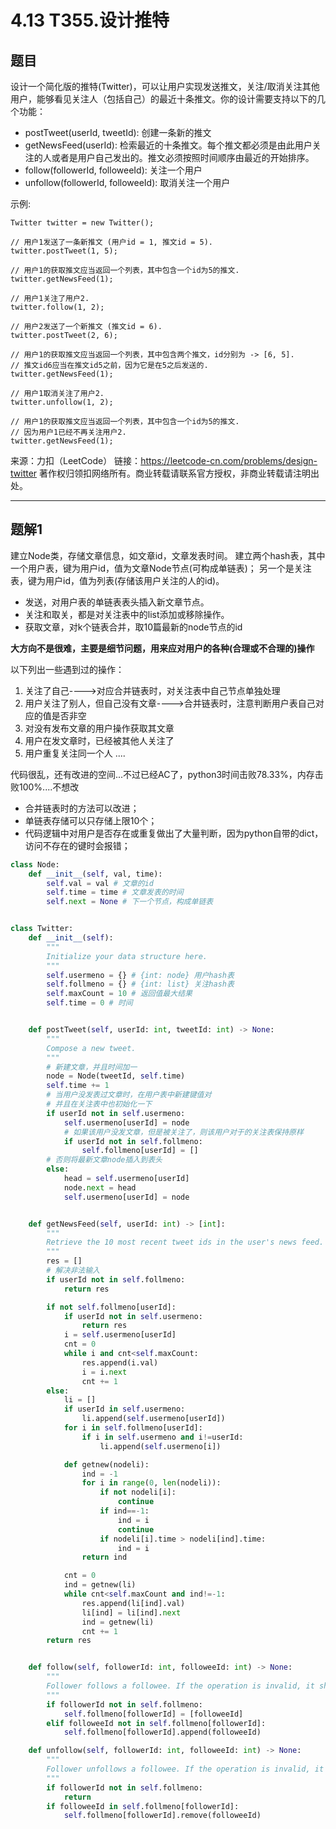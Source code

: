 # 4.13 T355.设计推特

## 题目
设计一个简化版的推特(Twitter)，可以让用户实现发送推文，关注/取消关注其他用户，能够看见关注人（包括自己）的最近十条推文。你的设计需要支持以下的几个功能：

- postTweet(userId, tweetId): 创建一条新的推文
- getNewsFeed(userId): 检索最近的十条推文。每个推文都必须是由此用户关注的人或者是用户自己发出的。推文必须按照时间顺序由最近的开始排序。
- follow(followerId, followeeId): 关注一个用户
- unfollow(followerId, followeeId): 取消关注一个用户

示例:
```
Twitter twitter = new Twitter();

// 用户1发送了一条新推文 (用户id = 1, 推文id = 5).
twitter.postTweet(1, 5);

// 用户1的获取推文应当返回一个列表，其中包含一个id为5的推文.
twitter.getNewsFeed(1);

// 用户1关注了用户2.
twitter.follow(1, 2);

// 用户2发送了一个新推文 (推文id = 6).
twitter.postTweet(2, 6);

// 用户1的获取推文应当返回一个列表，其中包含两个推文，id分别为 -> [6, 5].
// 推文id6应当在推文id5之前，因为它是在5之后发送的.
twitter.getNewsFeed(1);

// 用户1取消关注了用户2.
twitter.unfollow(1, 2);

// 用户1的获取推文应当返回一个列表，其中包含一个id为5的推文.
// 因为用户1已经不再关注用户2.
twitter.getNewsFeed(1);
```
来源：力扣（LeetCode）
链接：https://leetcode-cn.com/problems/design-twitter
著作权归领扣网络所有。商业转载请联系官方授权，非商业转载请注明出处。

---
## 题解1
建立Node类，存储文章信息，如文章id，文章发表时间。
建立两个hash表，其中一个用户表，键为用户id，值为文章Node节点(可构成单链表)；
另一个是关注表，键为用户id，值为列表(存储该用户关注的人的id)。

- 发送，对用户表的单链表表头插入新文章节点。
- 关注和取关，都是对关注表中的list添加或移除操作。
- 获取文章，对k个链表合并，取10篇最新的node节点的id

**大方向不是很难，主要是细节问题，用来应对用户的各种(合理或不合理的)操作**

以下列出一些遇到过的操作：
1. 关注了自己---->对应合并链表时，对关注表中自己节点单独处理
2. 用户关注了别人，但自己没有文章---->合并链表时，注意判断用户表自己对应的值是否非空
3. 对没有发布文章的用户操作获取其文章
4. 用户在发文章时，已经被其他人关注了
5. 用户重复关注同一个人
....

代码很乱，还有改进的空间...不过已经AC了，python3时间击败78.33%，内存击败100%....不想改

- 合并链表时的方法可以改进；
- 单链表存储可以只存储上限10个；
- 代码逻辑中对用户是否存在或重复做出了大量判断，因为python自带的dict，访问不存在的键时会报错；


```python
class Node:
    def __init__(self, val, time):
        self.val = val # 文章的id
        self.time = time # 文章发表的时间
        self.next = None # 下一个节点，构成单链表


class Twitter:
    def __init__(self):
        """
        Initialize your data structure here.
        """
        self.usermeno = {} # {int: node} 用户hash表
        self.follmeno = {} # {int: list} 关注hash表
        self.maxCount = 10 # 返回值最大结果
        self.time = 0 # 时间


    def postTweet(self, userId: int, tweetId: int) -> None:
        """
        Compose a new tweet.
        """
        # 新建文章，并且时间加一
        node = Node(tweetId, self.time)
        self.time += 1
        # 当用户没发表过文章时，在用户表中新建键值对
        # 并且在关注表中也初始化一下
        if userId not in self.usermeno:
            self.usermeno[userId] = node
            # 如果该用户没发文章，但是被关注了，则该用户对于的关注表保持原样
            if userId not in self.follmeno:
                self.follmeno[userId] = []
        # 否则将最新文章node插入到表头
        else:
            head = self.usermeno[userId]
            node.next = head
            self.usermeno[userId] = node


    def getNewsFeed(self, userId: int) -> [int]:
        """
        Retrieve the 10 most recent tweet ids in the user's news feed. Each item in the news feed must be posted by users who the user followed or by the user herself. Tweets must be ordered from most recent to least recent.
        """
        res = []
        # 解决非法输入
        if userId not in self.follmeno:
            return res

        if not self.follmeno[userId]:
            if userId not in self.usermeno:
                return res
            i = self.usermeno[userId]
            cnt = 0
            while i and cnt<self.maxCount:
                res.append(i.val)
                i = i.next
                cnt += 1
        else:
            li = []
            if userId in self.usermeno:
                li.append(self.usermeno[userId])
            for i in self.follmeno[userId]:
                if i in self.usermeno and i!=userId:
                    li.append(self.usermeno[i])

            def getnew(nodeli):
                ind = -1
                for i in range(0, len(nodeli)):
                    if not nodeli[i]:
                        continue
                    if ind==-1:
                        ind = i
                        continue
                    if nodeli[i].time > nodeli[ind].time:
                        ind = i
                return ind

            cnt = 0
            ind = getnew(li)
            while cnt<self.maxCount and ind!=-1:
                res.append(li[ind].val)
                li[ind] = li[ind].next
                ind = getnew(li)
                cnt += 1
        return res


    def follow(self, followerId: int, followeeId: int) -> None:
        """
        Follower follows a followee. If the operation is invalid, it should be a no-op.
        """
        if followerId not in self.follmeno:
            self.follmeno[followerId] = [followeeId]
        elif followeeId not in self.follmeno[followerId]:
            self.follmeno[followerId].append(followeeId)

    def unfollow(self, followerId: int, followeeId: int) -> None:
        """
        Follower unfollows a followee. If the operation is invalid, it should be a no-op.
        """
        if followerId not in self.follmeno:
            return
        if followeeId in self.follmeno[followerId]:
            self.follmeno[followerId].remove(followeeId)
```

